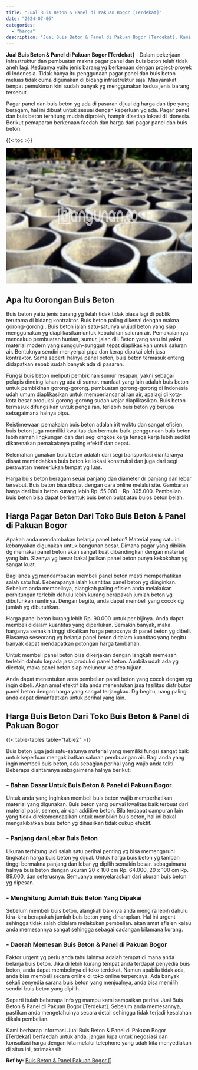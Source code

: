 ```yaml
---
title: "Jual Buis Beton & Panel di Pakuan Bogor [Terdekat]"
date: "2024-07-06"
categories: 
  - "harga"
description: "Jual Buis Beton & Panel di Pakuan Bogor [Terdekat]. Kami berharap informasi Jual Buis Beton & Panel di Pakuan Bogor [Terdekat] berfaedah untuk anda, jangan..."
---
```


**Jual Buis Beton & Panel di Pakuan Bogor \[Terdekat\]** – Dalam pekerjaan infrastruktur dan pembuatan makna pagar panel dan buis beton telah tidak aneh lagi. Keduanya yaitu jenis barang yg berkenaan dengan project-proyek di Indonesia. Tidak hanya itu penggunaan pagar panel dan buis beton meluas tidak cuma digunakan di bidang infrastruktur saja. Masyarakat tempat pemukiman kini sudah banyak yg menggunakan kedua jenis barang tersebut.

Pagar panel dan buis beton yg ada di pasaran dijual dg harga dan tipe yang beragam, hal ini dibuat untuk sesuai dengan keperluan yg ada. Pagar panel dan buis beton terhitung mudah diproleh, hampir disetiap lokasi di Idonesia. Berikut pemaparan berkenaan faedah dan harga dari pagar panel dan buis beton.

{{< toc >}}

![Jual Buis Beton & Panel di Pakuan Bogor [Terdekat]](/images/jual-panel-buis-beton-murah-07.png)

## Apa itu Gorongan Buis Beton

Buis beton yaitu jenis barang yg telah tidak tidak biasa lagi di publik terutama di bidang kontraktor. Buis beton paling dikenal dengan makna gorong-gorong . Buis beton ialah satu-satunya wujud beton yang siap menggunakan yg diaplikasikan untuk kebutuhan saluran air. Pemakaiannya mencakup pembuatan hunian, sumur, jalan dll. Beton yang satu ini yakni material modern yang sungguh-sungguh tepat diaplikasikan untuk saluran air. Bentuknya sendiri menyerpai pipa dan kerap dipakai oleh jasa kontraktor. Sama seperti halnya panel beton, buis beton termasuk enteng didapatkan sebab sudah banyak ada di pasaran.

Fungsi buis beton meliputi pembikinan sumur resapan, yakni sebagai pelapis dinding lahan yg ada di sumur. manfaat yang lain adalah buis beton untuk pembikinan gorong-gorong. pembuatan gorong-gorong di Indonesia udah umum diaplikasikan untuk memperlancar aliran air, apalagi di kota-kota besar produksi gorong-gorong sudah wajar diaplikasikan. Buis beton termasuk difungsikan untuk pengairan, terlebih buis beton yg berupa sebagaimana halnya pipa.

Keistimewaan pemakaian buis beton adalah irit waktu dan sangat efisien, buis beton juga memiliki kwalitas dan bermutu baik. penggunaan buis beton lebih ramah lingkungan dan dari segi ongkos kerja tenaga kerja lebih sedikit dikarenakan pemakaianya paling efektif dan cepat.

Kelemahan gunakan buis beton adalah dari segi transportasi diantaranya disaat memindahkan buis beton ke lokasi konstruksi dan juga dari segi perawatan memerlukan tempat yg luas.

Harga buis beton beragam seuai panjang dan diameter dr panjang dan lebar tersebut. Buis beton bisa dibuat dengan cara online melalui site. Gambaran harga dari buis beton kurang lebih Rp. 55.000 – Rp. 305.000. Pembelian buis beton bisa dapat berbentuk buis beton bulat atau buios beton belah.

## Harga Pagar Beton Dari Toko Buis Beton & Panel di Pakuan Bogor

Apakah anda mendambakan belanja panel beton? Material yang satu ini kebanyakan digunakan untuk bangunan besar. Dimana pagar yang dibikin dg memakai panel beton akan sangat kuat dibandingkan dengan material yang lain. Sizenya yg besar bakal jadikan panel beton punya kekokohan yg sangat kuat.

Bagi anda yg mendambakan membeli panel beton mesti memperhatikan salah satu hal. Beberapanya ialah kuantitas panel beton yg diinginkan. Sebelum anda membelinya, alangkah paling efisien anda melakukan perhitungan terlebih dahulu lebih kurang berapakah jumlah beton yg dibutuhkan nantinya. Dengan begitu, anda dapat membeli yang cocok dg jumlah yg dibutuhkan.

Harga panel beton kurang lebih Rp. 90.000 untuk per bijinya. Anda dapat membeli didalam kuantitas yang diperlukan. Semakin banyak, maka harganya semakin tinggi dikalikan harga perpcsnya dr panel beton yg dibeli. Biasanya seseorang yg belanja panel beton didalam kuantitas yang begitu banyak dapat mendapatkan potongan harga tambahan.

Untuk membeli panel beton bisa dikerjakan dengan langkah memesan terlebih dahulu kepada jasa produksi panel beton. Apabila udah ada yg dicetak, maka panel beton siap meluncur ke area tujuan.

Anda dapat menentukan area pembelian panel beton yang cocok dengan yg ingin dibeli. Akan amat efektif bila anda menentukan jasa fasilitas distributor panel beton dengan harga yang sangat terjangkau. Dg begitu, uang paling anda dapat dimanfaatkan untuk perihal yang lain.

## Harga Buis Beton Dari Toko Buis Beton & Panel di Pakuan Bogor

{{< table-tables table="table2" >}}

Buis beton juga jadi satu-satunya material yang memiliki fungsi sangat baik untuk keperluan mengakibatkan saluran pembuangan air. Bagi anda yang ingin membeli buis beton, ada sebagian perihal yang wajib anda teliti. Beberapa diantaranya sebagaimana halnya berikut:

### \- Bahan Dasar Untuk Buis Beton & Panel di Pakuan Bogor

Untuk anda yang inginkan membeli buis beton wajib memperhatikan material yang digunakan. Buis beton yang punyai kwalitas baik terbuat dari material pasir, semen, air dan additive beton. Bila terdapat campuran lain yang tidak direkomendasikan untuk membikin buis beton, hal ini bakal mengakibatkan buis beton yg dihasilkan tidak cukup efektif.

### \- Panjang dan Lebar Buis Beton

Ukuran terhitung jadi salah satu perihal penting yg bisa memengaruhi tingkatan harga buis beton yg dijual. Untuk harga buis beton yg tambah tinggi bermakna panjang dan lebar yg dipilih semakin besar. sebagaimana halnya buis beton dengan ukuran 20 x 100 cm Rp. 64.000, 20 x 100 cm Rp. 89.000, dan seterusnya. Semuanya menyelaraskan dari ukuran buis beton yg dipesan.

### \- Menghitung Jumlah Buis Beton Yang Dipakai

Sebelum membeli buis beton, alangkah baiknya anda mengira lebih dahulu kira-kira berapakah jumlah buis beton yang diharapkan. Hal ini urgent sehingga tidak salah didalam melakukan pembelian. akan amat efisien kalau anda memesannya sangat sehingga sebagai cadangan bilamana kurang.

### \- Daerah Memesan Buis Beton & Panel di Pakuan Bogor

Faktor urgent yg perlu anda tahu lainnya adalah tempat di mana anda belanja buis beton. Jika di lebih kurang tempat anda terdapat penyedia buis beton, anda dapat membelinya di toko terdekat. Namun apabila tidak ada, anda bisa membeli secara online di toko online terpercaya. Ada banyak sekali penyedia sarana buis beton yang menjualnya, anda bisa memilih sendiri buis beton yang dipilih.

Seperti itulah beberapa Info yg mampu kami sampaikan perihal Jual Buis Beton & Panel di Pakuan Bogor \[Terdekat\]. Sebelum anda memesannya, pastikan anda mengetahuinya secara detail sehingga tidak terjadi kesalahan dikala pembelian.

Kami berharap informasi Jual Buis Beton & Panel di Pakuan Bogor \[Terdekat\] berfaedah untuk anda, jangan lupa untuk negosiasi dan konsultasi harga dengan kita melalui telephone yang udah kita menyediakan di situs ini, terimakasih.

**Ref by:** [Buis Beton & Panel Pakuan Bogor []](https://id.wikipedia.org/wiki/Buis)
